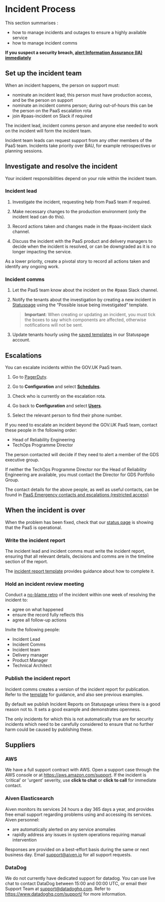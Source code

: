 # Incident Process

This section summarises :

- how to manage incidents and outages to ensure a highly available service
- how to manage incident comms

**If you suspect a security breach, [alert Information Assurance (IA) immediately](/support/responding_to_security_issues/#if-you-suspect-a-security-breach)**

## Set up the incident team

When an incident happens, the person on support must:

- nominate an incident lead; this person must have production access, and be the person on support
- nominate an incident comms person; during out-of-hours this can be the person on the PaaS escalation rota
- join #paas-incident on Slack if required

The incident lead, incident comms person and anyone else needed to work on the incident will form the incident team.

Incident team leads can request support from any other members of the PaaS team. Incidents take priority over BAU, for example retrospectives or planning sessions.

## Investigate and resolve the incident

Your incident responsibilities depend on your role within the incident team.

### Incident lead

1. Investigate the incident, requesting help from PaaS team if required.

1. Make necessary changes to the production environment (only the incident lead can do this).

1. Record actions taken and changes made in the #paas-incident slack channel.

1. Discuss the incident with the PaaS product and delivery managers to decide when the incident is resolved, or can be downgraded as it is no longer impacting the service.

As a lower priority, create a pivotal story to record all actions taken and identify any ongoing work.

### Incident comms

1. Let the PaaS team know about the incident on the #paas Slack channel.

1. Notify the tenants about the investigation by creating a new incident in [Statuspage](https://team-manual.cloud.service.gov.uk/team/statuspage/) using the “Possible issue being investigated” template. 

    > __Important__: When creating or updating an incident, you must tick the boxes to say which components are affected, otherwise notifications will not be sent.

1. Update tenants hourly using the [saved templates](https://manage.statuspage.io/pages/h4wt7brwsqr0) in our Statuspage account.

## Escalations

You can escalate incidents within the GOV.UK PaaS team.

1. Go to [PagerDuty](https://gds-paas.pagerduty.com/services).

1. Go to __Configuration__ and select [__Schedules__](https://gds-paas.pagerduty.com/schedules).

1. Check who is currently on the escalation rota.

1. Go back to __Configuration__ and select [__Users__](https://gds-paas.pagerduty.com/users).

1. Select the relevant person to find their phone number.

If you need to escalate an incident beyond the GOV.UK PaaS team, contact these people in the following order:

* Head of Reliability Engineering
* TechOps Programme Director

The person contacted will decide if they need to alert a member of the GDS executive group. 

If neither the TechOps Programme Director nor the Head of Reliability Engineering are available, you must contact the Director for GDS Portfolio Group.

The contact details for the above people, as well as useful contacts, can be found in [PaaS Emergency contacts and escalations (restricted access)](https://docs.google.com/a/digital.cabinet-office.gov.uk/document/d/1_6zxOjvwY-zrf1D8eDNT9AeRhlcPAocBhC8dmHfRw0Y/edit?usp=sharing)

## When the incident is over

When the problem has been fixed, check that our [status page](https://status.cloud.service.gov.uk/) is showing that the PaaS is operational.

### Write the incident report

The incident lead and incident comms must write the incident report, ensuring that all relevant details, decisions and comms are in the timeline section of the report.

The [incident report template](https://docs.google.com/a/digital.cabinet-office.gov.uk/document/d/155yrsyhHM9Feh-ucxLzyj7toIb2sMK8KiGVdEFLcyfQ/edit?usp=sharing) provides guidance about how to complete it.

### Hold an incident review meeting

Conduct a [no-blame retro](https://codeascraft.com/2012/05/22/blameless-postmortems/) of the incident within one week of resolving the incident to:

- agree on what happened
- ensure the record fully reflects this
- agree all follow-up actions

Invite the following people:

- Incident Lead
- Incident Comms
- Incident team
- Delivery manager
- Product Manager
- Technical Architect

### Publish the incident report

Incident comms creates a version of the incident report for publication. Refer to the [template](https://drive.google.com/open?id=1g2_KVXfZnBDVFFlxyModAi8YSbF0uun32Z1Pe5TYBc8) for guidance, and also see previous examples.

By default we publish Incident Reports on Statuspage unless there is a good reason not to. It sets a good example and demonstrates openness. 

The only incidents for which this is not automatically true are for security incidents which need to be carefully considered  to ensure that no further harm could be caused by publishing these.

## Suppliers

### AWS

We have a full support contract with AWS. Open a support case through the AWS console or at https://aws.amazon.com/support. If the incident is ‘critical’ or 'urgent’ severity, use __click to chat__ or __click to call__ for immediate contact.

### Aiven Elasticsearch

Aiven monitors its services 24 hours a day 365 days a year, and provides free email support regarding problems using and accessing its services. Aiven personnel:

- are automatically alerted on any service anomalies
- rapidly address any issues in system operations requiring manual intervention

Responses are provided on a best-effort basis during the same or next business day. Email [support@aiven.io](mailto:support@aiven.io) for all support requests.

### DataDog

We do not currently have dedicated support for datadog. You can use live chat to contact DataDog between 15:00 and 00:00 UTC, or email their Support Team at support@datadoghq.com. Refer to https://www.datadoghq.com/support/ for more information.
